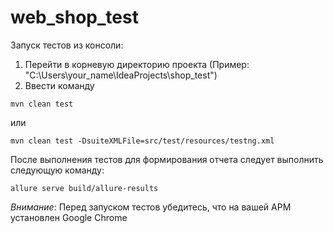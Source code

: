 # web_shop_test

Запуск тестов из консоли:

1. Перейти в корневую директорию проекта (Пример: "C:\Users\your_name\IdeaProjects\shop_test")
2. Ввести команду 
```
mvn clean test
```
или
```
mvn clean test -DsuiteXMLFile=src/test/resources/testng.xml
```
После выполнения тестов для формирования отчета следует выполнить следующую команду:
```
allure serve build/allure-results
```
*Внимание*: Перед запуском тестов убедитесь, что на вашей АРМ установлен Google Chrome

